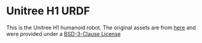 # Unitree H1 URDF

This is the Unitree H1 humanoid robot. The original assets are from [here](https://github.com/unitreerobotics/unitree_ros/tree/master/robots/h1_description) and were provided under a [BSD-3-Clause License](LICENSE)

